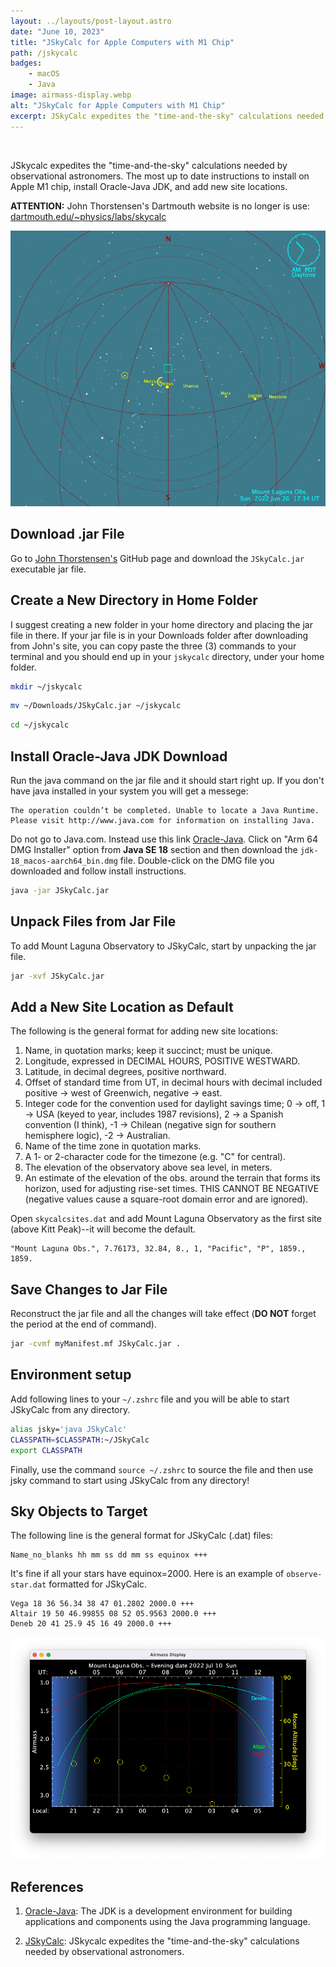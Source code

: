 ```yaml
---
layout: ../layouts/post-layout.astro
date: "June 10, 2023"
title: "JSkyCalc for Apple Computers with M1 Chip"
path: /jskycalc
badges:
    - macOS
    - Java
image: airmass-display.webp
alt: "JSkyCalc for Apple Computers with M1 Chip"
excerpt: JSkyCalc expedites the "time-and-the-sky" calculations needed by observational astronomers.
---
```


<br>

JSkycalc expedites the "time-and-the-sky" calculations needed by observational astronomers. The most up to date instructions to install on Apple M1 chip, install Oracle-Java JDK, and add new site locations.

**ATTENTION:** John Thorstensen's Dartmouth website is no longer is use: [dartmouth.edu/~physics/labs/skycalc](https://dartmouth.edu/~physics/labs/skycalc)

![](../assets/jskycalc-sky-display.png)

## Download .jar File

Go to [John Thorstensen's][2] GitHub page and download the `JSkyCalc.jar` executable jar file.

## Create a New Directory in Home Folder

I suggest creating a new folder in your home directory and placing the jar file in there. If your jar file is in your Downloads folder after downloading from John's site, you can copy paste the three (3) commands to your terminal and you should end up in your `jskycalc` directory, under your home folder.

```bash
mkdir ~/jskycalc
```

```bash
mv ~/Downloads/JSkyCalc.jar ~/jskycalc
```

```bash
cd ~/jskycalc
```

## Install Oracle-Java JDK Download

Run the java command on the jar file and it should start right up. If you don't have java installed in your system you will get a messege:

```
The operation couldn’t be completed. Unable to locate a Java Runtime.
Please visit http://www.java.com for information on installing Java.
```

Do not go to Java.com. Instead use this link [Oracle-Java][1].  Click on "Arm 64 DMG Installer" option from **Java SE 18** section and then download the `jdk-18_macos-aarch64_bin.dmg` file. Double-click on the DMG file you downloaded and follow install instructions.

```bash
java -jar JSkyCalc.jar
```

## Unpack Files from Jar File

To add Mount Laguna Observatory to JSkyCalc, start by unpacking the jar file.

```bash
jar -xvf JSkyCalc.jar
```

## Add a New Site Location as Default

The following is the general format for adding new site locations:

1. Name, in quotation marks; keep it succinct; must be unique.
2. Longitude, expressed in DECIMAL HOURS, POSITIVE WESTWARD.
3. Latitude, in decimal degrees, positive northward.
4. Offset of standard time from UT, in decimal hours with decimal included positive -> west of Greenwich, negative -> east.
5. Integer code for the convention used for daylight savings time; 0 -> off, 1 -> USA (keyed to year, includes 1987 revisions), 2 -> a Spanish convention (I think), -1 -> Chilean (negative sign for southern hemisphere logic), -2 -> Australian.
6. Name of the time zone in quotation marks.
7. A 1- or 2-character code for the timezone (e.g. "C" for central).
8. The elevation of the observatory above sea level, in meters.
9. An estimate of the elevation of the obs. around the terrain that forms its horizon, used for adjusting rise-set times.  THIS CANNOT BE NEGATIVE (negative values cause a square-root domain error and are ignored).

Open `skycalcsites.dat` and add Mount Laguna Observatory as the first site (above Kitt Peak)--it will become the default.

```
"Mount Laguna Obs.", 7.76173, 32.84, 8., 1, "Pacific", "P", 1859., 1859.
```

## Save Changes to Jar File

Reconstruct the jar file and all the changes will take effect (**DO NOT** forget the period at the end of command).

```bash
jar -cvmf myManifest.mf JSkyCalc.jar .
```

## Environment setup

Add following lines to your `~/.zshrc` file and you will be able to start JSkyCalc from any directory.

```bash
alias jsky='java JSkyCalc'
CLASSPATH=$CLASSPATH:~/JSkyCalc
export CLASSPATH
```

Finally, use the command `source ~/.zshrc` to source the file and then use jsky command to start using JSkyCalc from any directory! 

## Sky Objects to Target

The following line is the general format for JSkyCalc (.dat) files:

```
Name_no_blanks hh mm ss dd mm ss equinox +++
```

It's fine if all your stars have equinox=2000. Here is an example of `observe-star.dat` formatted for JSkyCalc.

```
Vega 18 36 56.34 38 47 01.2802 2000.0 +++
Altair 19 50 46.99855 08 52 05.9563 2000.0 +++
Deneb 20 41 25.9 45 16 49 2000.0 +++
```

![](../assets/airmass-display.png)

## References

1. [Oracle-Java][1]: The JDK is a development environment for building applications and components using the Java programming language.

2. [JSkyCalc][2]: JSkycalc expedites the "time-and-the-sky" calculations needed by observational astronomers.

[1]: https://www.oracle.com/java/technologies/downloads/#jdk18-mac
[2]: https://github.com/jrthorstensen/JSkyCalc